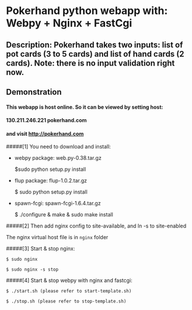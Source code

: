 # Pokerhand python webapp with: Webpy + Nginx + FastCgi

## Description: Pokerhand takes two inputs: list of pot cards (3 to 5 cards) and list of hand cards (2 cards). Note: there is no input validation right now.

## Demonstration
#### This webapp is host online. So it can be viewed by setting host:
####      130.211.246.221    pokerhand.com
#### and visit http://pokerhand.com


#####[1] You need to download and install:

+ webpy package: web.py-0.38.tar.gz

    $sudo python setup.py install
    
+ flup package: flup-1.0.2.tar.gz

    $ sudo python setup.py install

+ spawn-fcgi: spawn-fcgi-1.6.4.tar.gz

    $ ./configure & make & sudo make install

#####[2] Then add nginx config to site-available, and ln -s to site-enabled

The nginx virtual host file is in `nginx` folder

#####[3] Start & stop nginx: 

    $ sudo nginx

    $ sudo nginx -s stop

#####[4] Start & stop webpy with nginx and fastcgi:

    $ ./start.sh (please refer to start-template.sh)

    $ ./stop.sh (please refer to stop-template.sh)
